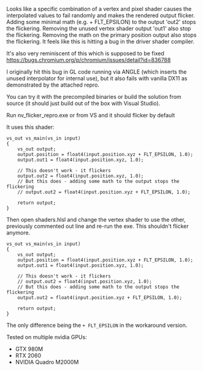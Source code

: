 Looks like a specific combination of a vertex and pixel shader causes the interpolated values to fail randomly and makes the rendered output flicker. Adding some minimal math (e.g. + FLT_EPSILON) to the output 'out2' stops the flickering. Removing the unused vertex shader output 'out1' also stop the flickering. Removing the math on the primary position output also stops the flickering. It feels like this is hitting a bug in the driver shader compiler.

It's also very reminiscent of this which is supposed to be fixed
https://bugs.chromium.org/p/chromium/issues/detail?id=836788

I originally hit this bug in GL code running via ANGLE (which inserts the unused interpolator for internal use), but it also fails with vanilla DX11 as demonstrated by the attached repro.

You can try it with the precompiled binaries or build the solution from source (it should just build out of the box with Visual Studio).

Run nv_flicker_repro.exe or from VS and it should flicker by default

It uses this shader:

    vs_out vs_main(vs_in input)
    {
        vs_out output;
        output.position = float4(input.position.xyz + FLT_EPSILON, 1.0);
        output.out1 = float4(input.position.xyz, 1.0);
        
        // This doesn't work - it flickers
        output.out2 = float4(input.position.xyz, 1.0);
        // But this does - adding some math to the output stops the flickering 
        // output.out2 = float4(input.position.xyz + FLT_EPSILON, 1.0);
    
        return output;
    }

Then open shaders.hlsl and change the vertex shader to use the other, previously commented out line and re-run the exe.
This shouldn't flicker anymore.

    vs_out vs_main(vs_in input)
    {
        vs_out output;
        output.position = float4(input.position.xyz + FLT_EPSILON, 1.0);
        output.out1 = float4(input.position.xyz, 1.0);
        
        // This doesn't work - it flickers
        // output.out2 = float4(input.position.xyz, 1.0);
        // But this does - adding some math to the output stops the flickering 
        output.out2 = float4(input.position.xyz + FLT_EPSILON, 1.0);
    
        return output;
    }

The only difference being the `+ FLT_EPSILON` in the workaround version.

Tested on multiple nvidia GPUs:
- GTX 980M
- RTX 2060
- NVIDIA Quadro M2000M